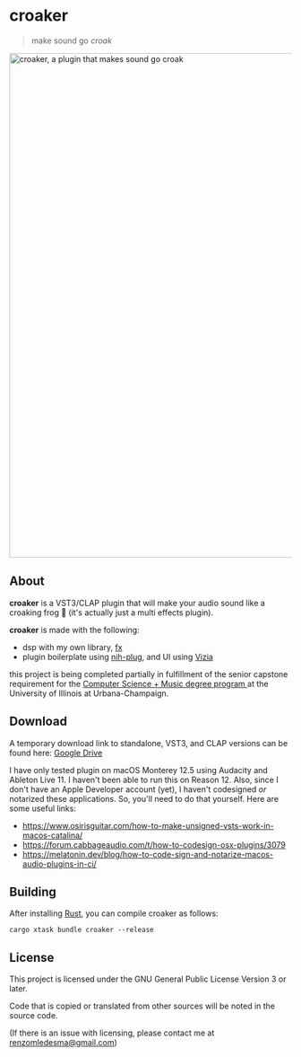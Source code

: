# croaker

> make sound go _croak_

<img width="899" alt="croaker, a plugin that makes sound go croak" src="https://github.com/renzol2/croaker/assets/55109467/3028d5ca-27b5-4c69-9fb1-c21d42aabd2c">

## About

**croaker** is a VST3/CLAP plugin that will make your audio sound like a croaking frog 🐸 (it's actually just a multi effects plugin).

**croaker** is made with the following:

- dsp with my own library, [fx](https://github.com/renzol2/fx)
- plugin boilerplate using [nih-plug](https://github.com/robbert-vdh/nih-plug), and UI using [Vizia](https://github.com/vizia/vizia)

this project is being completed partially in fulfillment of the senior capstone requirement for the [ Computer Science + Music degree program ](https://music.illinois.edu/admission/undergraduate-programs-and-application/undergraduate-degrees/bachelor-of-science-cs-music/) at the University of Illinois at Urbana-Champaign.

## Download

A temporary download link to standalone, VST3, and CLAP versions can be found here: [Google Drive](https://drive.google.com/drive/folders/1MUqEvY7qZCM-ucpszpEqc7d3vIfdQkVw?usp=sharing)

I have only tested plugin on macOS Monterey 12.5 using Audacity and Ableton Live 11. I haven't been able to run this on Reason 12. Also, since I don't have an Apple Developer account (yet), I haven't codesigned *or* notarized these applications. So, you'll need to do that yourself. Here are some useful links:

- <https://www.osirisguitar.com/how-to-make-unsigned-vsts-work-in-macos-catalina/>
- <https://forum.cabbageaudio.com/t/how-to-codesign-osx-plugins/3079>
- <https://melatonin.dev/blog/how-to-code-sign-and-notarize-macos-audio-plugins-in-ci/>

## Building

After installing [Rust](https://rustup.rs/), you can compile croaker as follows:

```shell
cargo xtask bundle croaker --release
```

## License

This project is licensed under the GNU General Public License Version 3 or later.

Code that is copied or translated from other sources will be noted in the source code.

(If there is an issue with licensing, please contact me at renzomledesma@gmail.com)

